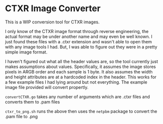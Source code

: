 # CTXR Image Converter
This is a WIP conversion tool for CTXR images.

I only know of the CTXR image format through reverse engineering, the actual format may be under another name and may even be well known. I just found these files with a .ctxr extension and wasn't able to open them with any image tools I had. But, I was able to figure out they were in a pretty simple image format.

I haven't figured out what all the header values are, so the tool currently just makes assumptions about values. Specifically, it assumes the image stores pixels in ARGB order and each sample is 1 byte. It also assumes the width and height attributes are at a hardcoded index in the header. This works for a few example files I had lying around but not everything. The example image file provided will convert propertly.

`convertCTXR.go` takes any number of arguments which are .ctxr files and converts them to .pam files

`ctxr_to_png.sh` runs the above then uses the `netpbm` package to convert the .pam file to .png
